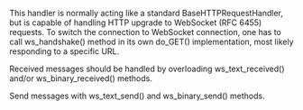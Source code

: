 This handler is normally acting like a standard BaseHTTPRequestHandler, but is capable of handling HTTP upgrade to WebSocket (RFC 6455) requests. To switch the connection to WebSocket connection, one has to call ws_handshake() method in its own do_GET() implementation, most likely responding to a specific URL.

Received messages should be handled by overloading ws_text_received() and/or ws_binary_received() methods.

Send messages with ws_text_send() and ws_binary_send() methods.
